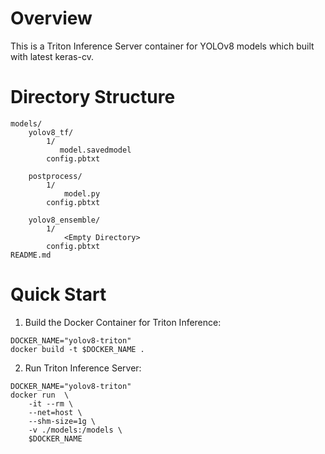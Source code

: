 # Overview
This is a Triton Inference Server container for YOLOv8 models which built with latest keras-cv.

# Directory Structure
```
models/
    yolov8_tf/
        1/
           model.savedmodel
        config.pbtxt
        
    postprocess/
        1/
            model.py
        config.pbtxt
        
    yolov8_ensemble/
        1/
            <Empty Directory>
        config.pbtxt
README.md
```


# Quick Start

1. Build the Docker Container for Triton Inference:
```
DOCKER_NAME="yolov8-triton"
docker build -t $DOCKER_NAME .
```

2. Run Triton Inference Server:
```
DOCKER_NAME="yolov8-triton"
docker run  \
    -it --rm \
    --net=host \
    --shm-size=1g \
    -v ./models:/models \
    $DOCKER_NAME
```



